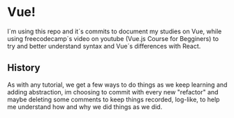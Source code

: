 # Vue!

I´m using this repo and it´s commits to document my studies on Vue, while using freecodecamp´s video on youtube (Vue.js Course for Begginers) to try and better understand syntax and Vue´s differences with React.

## History

As with any tutorial, we get a few ways to do things as we keep learning and adding abstraction, im choosing to commit with every new "refactor" and maybe deleting some comments to keep things recorded, log-like, to help me understand how and why we did things as we did.